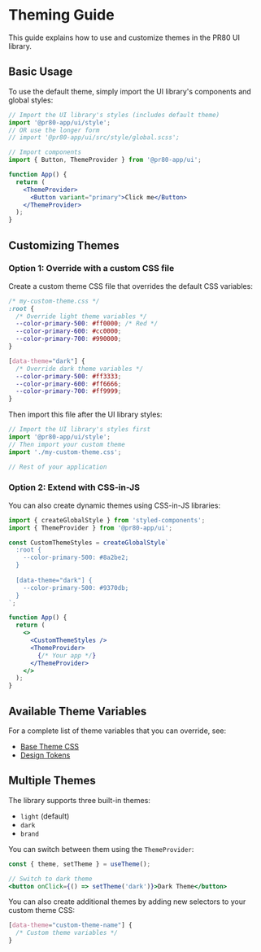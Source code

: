# Theming Guide

This guide explains how to use and customize themes in the PR80 UI library.

## Basic Usage

To use the default theme, simply import the UI library's components and global styles:

```jsx
// Import the UI library's styles (includes default theme)
import '@pr80-app/ui/style';
// OR use the longer form
// import '@pr80-app/ui/src/style/global.scss';

// Import components
import { Button, ThemeProvider } from '@pr80-app/ui';

function App() {
  return (
    <ThemeProvider>
      <Button variant="primary">Click me</Button>
    </ThemeProvider>
  );
}
```

## Customizing Themes

### Option 1: Override with a custom CSS file

Create a custom theme CSS file that overrides the default CSS variables:

```css
/* my-custom-theme.css */
:root {
  /* Override light theme variables */
  --color-primary-500: #ff0000; /* Red */
  --color-primary-600: #cc0000;
  --color-primary-700: #990000;
}

[data-theme="dark"] {
  /* Override dark theme variables */
  --color-primary-500: #ff3333;
  --color-primary-600: #ff6666;
  --color-primary-700: #ff9999;
}
```

Then import this file after the UI library styles:

```jsx
// Import the UI library's styles first
import '@pr80-app/ui/style';
// Then import your custom theme
import './my-custom-theme.css';

// Rest of your application
```

### Option 2: Extend with CSS-in-JS

You can also create dynamic themes using CSS-in-JS libraries:

```jsx
import { createGlobalStyle } from 'styled-components';
import { ThemeProvider } from '@pr80-app/ui';

const CustomThemeStyles = createGlobalStyle`
  :root {
    --color-primary-500: #8a2be2;
  }
  
  [data-theme="dark"] {
    --color-primary-500: #9370db;
  }
`;

function App() {
  return (
    <>
      <CustomThemeStyles />
      <ThemeProvider>
        {/* Your app */}
      </ThemeProvider>
    </>
  );
}
```

## Available Theme Variables

For a complete list of theme variables that you can override, see:
- [Base Theme CSS](/src/theme/theme.css)
- [Design Tokens](/src/tokens/)

## Multiple Themes

The library supports three built-in themes:
- `light` (default)
- `dark` 
- `brand`

You can switch between them using the `ThemeProvider`:

```jsx
const { theme, setTheme } = useTheme();

// Switch to dark theme
<button onClick={() => setTheme('dark')}>Dark Theme</button>
```

You can also create additional themes by adding new selectors to your custom theme CSS:

```css
[data-theme="custom-theme-name"] {
  /* Custom theme variables */
}
```
